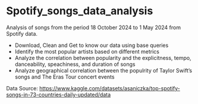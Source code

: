 # Spotify_songs_data_analysis
Analysis of songs from the period 18 October 2024 to 1 May 2024 from Spotify data.
- Download, Clean and Get to know our data using base queries
- Identify the most popular artists based on different metrics
- Analyze the correlation between popularity and the explicitness, tempo, danceability, speachiness, and duration of songs
- Analyze geographical correlation between the populrity of Taylor Swift’s songs and The Eras Tour concert events

Data Source: https://www.kaggle.com/datasets/asaniczka/top-spotify-songs-in-73-countries-daily-updated/data




